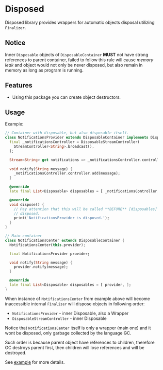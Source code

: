 # Disposed

Disposed library provides wrappers for automatic objects disposal
utilizing `Finalizer`.

## Notice

Inner `Disposable` objects of `DisposableContainer` **MUST** not have strong
references to parent container, failed to follow this rule will cause
_memory leak_ and object would not only be never disposed, but also
remain in memory as long as program is running.

## Features

* Using this package you can create object destructors.


## Usage

Example:

```dart
// Container with disposable, but also disposable itself.
class NotificationsProvider extends DisposableContainer implements Disposable {
  final _notificationsController = DisposableStreamController(
    StreamController<String>.broadcast(),
  );

  Stream<String> get notifications => _notificationsController.controller.stream;
 
  void notify(String message) {
    _notificationsController.controller.add(message);
  }

  @override
  late final List<Disposable> disposables = [ _notificationsController, ];

  @override
  void dispose() {
    // Pay attention that this will be called **BEFORE** [disposables] are
    // disposed.
    print('NotificationsProvider is disposed.');
  }
}

// Main container
class NotificationsCenter extends DisposableContainer {
  NotificationsCenter(this.provider);

  final NotificationsProvider provider;

  void notify(String message) {
    provider.notify(message);
  }

  @override
  late final List<Disposable> disposables = [ provider, ];
}
```

When instance of `NotificationsCenter` from example above
will become inaccessible internal `Finalizer` will dispose objects in following
order:

* `NotificationsProvider` - inner Disposable, also a Wrapper
* `DisposableStreamController` - inner Disposable

Notice that `NotificationsCenter` itself is only a wrapper (main one)
and it wont be disposed, only garbage collected by the language GC.

Such order is because parent object have references to children, therefore GC
destroys parent first, then children will lose references and will be destroyed.

See [example](example/disposed_example.dart) for more details.
